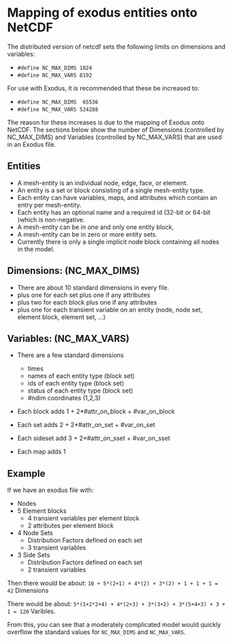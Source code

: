 # Mapping of exodus entities onto NetCDF

The distributed version of netcdf sets the following limits
on dimensions and variables:
 * `#define NC_MAX_DIMS	1024`
 * `#define NC_MAX_VARS	8192`

For use with Exodus, it is recommended that these be increased to:
 * `#define NC_MAX_DIMS  65536`
 * `#define NC_MAX_VARS 524288`

The reason for these increases is due to the mapping of Exodus onto
NetCDF. The sections below show the number of Dimensions (controlled
by NC_MAX_DIMS) and Variables (controlled by NC_MAX_VARS) that are
used in an Exodus file.

## Entities
 * A mesh-entity is an individual node, edge, face, or element.
 * An entity is a set or block consisting of a single mesh-entity type.
 * Each entity can have variables, maps, and attributes which contain an entry per mesh-entity.
 * Each entity has an optional name and a required id (32-bit or 64-bit )which is non-negative.
 * A mesh-entity can be in one and only one entity block,
 * A mesh-entity can be in zero or more entity sets.
 * Currently there is only a single implicit node block containing all nodes in the model.

## Dimensions: (NC_MAX_DIMS)
* There are about 10 standard dimensions in every file.
* plus one for each set plus one if any attributes
* plus two for each block plus one if any attributes
* plus one for each transient variable on an entity (node, node set, element
block, element set, ...)

## Variables: (NC_MAX_VARS)
* There are a few standard dimensions
  * times
  * names of each entity type (block set)
  * ids of each entity type (block set)
  * status of each entity type (block set)
  * #ndim coordinates (1,2,3)

* Each block adds 1 + 2*#attr_on_block + #var_on_block
* Each set adds 2 + 2*#attr_on_set + #var_on_set
* Each sideset add 3 + 2*#attr_on_sset + #var_on_sset
* Each map adds 1

## Example
If we have an exodus file with:
 * Nodes
 * 5 Element blocks
   * 4 transient variables per element block
   * 2 attributes per element block
 * 4 Node Sets
   * Distribution Factors defined on each set
   * 3 transient variables
 * 3 Side Sets
   * Distribution Factors defined on each set
   * 2 transient variables

Then there would be about:
 `10 + 5*(2+1) + 4*(2) + 3*(2) + 1 + 1 + 1 = 42` Dimensions

There would be about:
 `5*(1+2*2+4) + 4*(2+3) + 3*(3+2) + 3*(5+4+3) + 3 + 1 = 120` Varibles.

From this, you can see that a moderately complicated model would
quickly overflow the standard values for `NC_MAX_DIMS` and `NC_MAX_VARS`.
